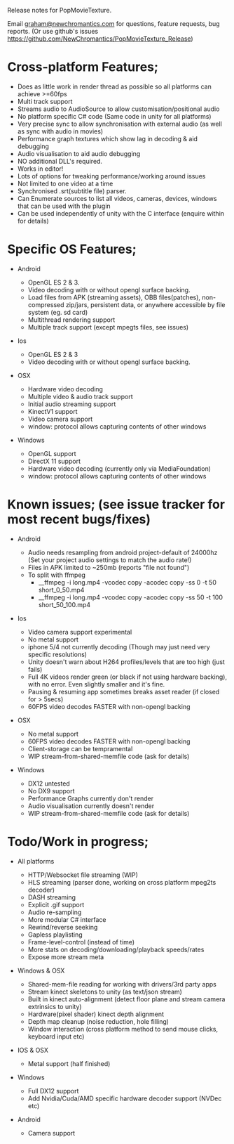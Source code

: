Release notes for PopMovieTexture.

Email graham@newchromantics.com for questions, feature requests, bug reports. (Or use  github's issues https://github.com/NewChromantics/PopMovieTexture_Release)


Cross-platform Features;
=====================
- Does as little work in render thread as possible so all platforms can achieve >=60fps
- Multi track support
- Streams audio to AudioSource to allow customisation/positional audio
- No platform specific C# code (Same code in unity for all platforms)
- Very precise sync to allow synchronisation with external audio (as well as sync with audio in movies)
- Performance graph textures which show lag in decoding & aid debugging
- Audio visualisation to aid audio debugging
- NO additional DLL's required.
- Works in editor!
- Lots of options for tweaking performance/working around issues
- Not limited to one video at a time
- Synchronised .srt(subtitle file) parser.
- Can Enumerate sources to list all videos, cameras, devices, windows that can be used with the plugin
- Can be used independently of unity with the C interface (enquire within for details)

Specific OS Features;
======================
- Android
	- OpenGL ES 2 & 3.
	- Video decoding with or without opengl surface backing.
	- Load files from APK (streaming assets), OBB files(patches), non-compressed zip/jars, persistent data, or anywhere accessible by file system (eg. sd card)
	- Multithread rendering support
	- Multiple track support (except mpegts files, see issues)

- Ios
	- OpenGL ES 2 & 3
	- Video decoding with or without opengl surface backing.

- OSX
	- Hardware video decoding
	- Multiple video & audio track support
	- Initial audio streaming support
	- KinectV1 support
	- Video camera support
	- window: protocol allows capturing contents of other windows

- Windows
	- OpenGL support
	- DirectX 11 support
	- Hardware video decoding (currently only via MediaFoundation)
	- window: protocol allows capturing contents of other windows


Known issues; (see issue tracker for most recent bugs/fixes)
======================
- Android
	- Audio needs resampling from android project-default of 24000hz (Set your project audio settings to match the audio rate!)
	- Files in APK limited to ~250mb (reports "file not found")
	- To split with ffmpeg 
		- __ffmpeg -i long.mp4 -vcodec copy -acodec copy -ss 0 -t 50 short_0_50.mp4
		- __ffmpeg -i long.mp4 -vcodec copy -acodec copy -ss 50 -t 100 short_50_100.mp4


- Ios
	- Video camera support experimental
	- No metal support
	- iphone 5/4 not currently decoding (Though may just need very specific resolutions)
	- Unity doesn't warn about H264 profiles/levels that are too high (just fails)
	- Full 4K videos render green (or black if not using hardware backing), with no error. Even slightly smaller and it's fine.
	- Pausing & resuming app sometimes breaks asset reader (if closed for > 5secs)
	- 60FPS video decodes FASTER with non-opengl backing

- OSX
	- No metal support
	- 60FPS video decodes FASTER with non-opengl backing
	- Client-storage can be tempramental
	- WIP stream-from-shared-memfile code (ask for details)
	
- Windows
	- DX12 untested
	- No DX9 support
	- Performance Graphs currently don't render
	- Audio visualisation currently doesn't render
	- WIP stream-from-shared-memfile code (ask for details)

Todo/Work in progress;
=====================
- All platforms
	- HTTP/Websocket file streaming (WIP)
	- HLS streaming (parser done, working on cross platform mpeg2ts decoder)
	- DASH streaming
	- Explicit .gif support
	- Audio re-sampling
	- More modular C# interface
	- Rewind/reverse seeking
	- Gapless playlisting
	- Frame-level-control (instead of time)
	- More stats on decoding/downloading/playback speeds/rates
	- Expose more stream meta
	
- Windows & OSX
	- Shared-mem-file reading for working with drivers/3rd party apps
	- Stream kinect skeletons to unity (as text/json stream)
	- Built in kinect auto-alignment (detect floor plane and stream camera extrinsics to unity)
	- Hardware(pixel shader) kinect depth alignment
	- Depth map cleanup (noise reduction, hole filling)
	- Window interaction (cross platform method to send mouse clicks, keyboard input etc)
	
- IOS & OSX
	- Metal support (half finished)

- Windows
	- Full DX12 support
	- Add Nvidia/Cuda/AMD specific hardware decoder support (NVDec etc)
	
- Android
	- Camera support
